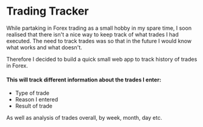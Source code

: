 # Trading Tracker

While partaking in Forex trading as a small hobby in my spare time, I soon realised that there isn't a nice way to keep track of what trades I had executed. The need to track trades was so that in the future I would know what works and what doesn't.

Therefore I decided to build a quick small web app to track history of trades in Forex.

#### This will track different information about the trades I enter:

* Type of trade
* Reason I entered
* Result of trade

As well as analysis of trades overall, by week, month, day etc.

